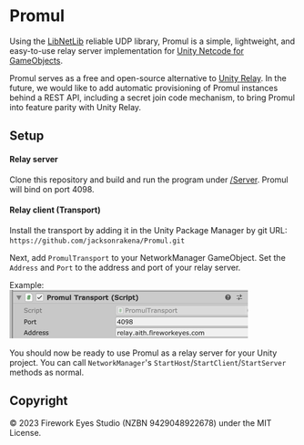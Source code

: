 # Promul
Using the [LibNetLib](https://github.com/RevenantX/LiteNetLib) reliable UDP library, Promul is a simple, lightweight, and easy-to-use relay server implementation for [Unity Netcode for GameObjects](https://docs-multiplayer.unity3d.com/netcode/current/about/). 
  
Promul serves as a free and open-source alternative to [Unity Relay](https://unity.com/products/relay). In the future, we would like to add automatic provisioning of Promul instances behind a REST API, including a secret join code mechanism, to bring Promul into feature parity with Unity Relay.

## Setup
#### Relay server
Clone this repository and build and run the program under [/Server](/Server). Promul will bind on port 4098.

#### Relay client (Transport)
Install the transport by adding it in the Unity Package Manager by git URL:  
`https://github.com/jacksonrakena/Promul.git`
  
Next, add `PromulTransport` to your NetworkManager GameObject. Set the `Address` and `Port` to the address and port of your relay server.  

Example:  
![Alt text](example.png)  
  

You should now be ready to use Promul as a relay server for your Unity project. You can call `NetworkManager`'s `StartHost`/`StartClient`/`StartServer` methods as normal.

## Copyright
&copy; 2023 Firework Eyes Studio (NZBN 9429048922678) under the MIT License.
